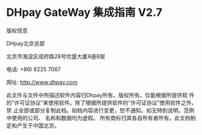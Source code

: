 # DHpay  GateWay 集成指南 V2.7

版权信息 

DHpay北京总部 

北京市海淀区成府路28号优盛大厦A座8层 

电话: +86) 8225 7067 

网址: http://www.dhpay.com 

此文件与文件中所描述软件内容归Dhpay所有。版权所有。仅能根据所提供软 件的“许可证协议”来使用软件。除了根据所提供软件的“许可证协议”使用软件之外，禁 止全部或部分复制此档。如档内容进行变更，恕不通知。如无特别说明，范例中使用的公司、 名称和数据均为虚假。 所有商标归其各自所有者所有。此文档制定和产生于中国北京。


